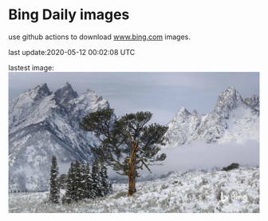 # Bing Daily images

use github actions to download www.bing.com images.

last update:2020-05-12 00:02:08 UTC

lastest image:
![](images/OldPatriarchTree.jpg)